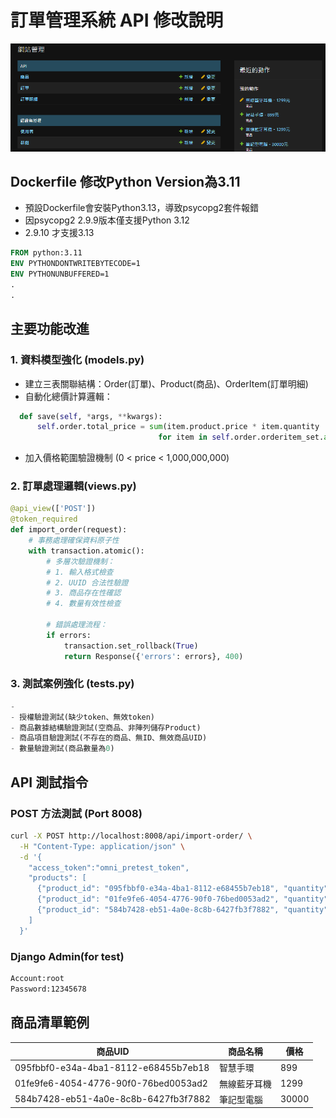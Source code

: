 # 訂單管理系統 API 修改說明
![image](Pasted_image_20250513225231.png)
## Dockerfile 修改Python Version為3.11
- 預設Dockerfile會安裝Python3.13，導致psycopg2套件報錯
- 因psycopg2 2.9.9版本僅支援Python 3.12
- 2.9.10 才支援3.13
```dockerfile
FROM python:3.11
ENV PYTHONDONTWRITEBYTECODE=1
ENV PYTHONUNBUFFERED=1
.
.

```

## 主要功能改進

### 1. 資料模型強化 (models.py)
- 建立三表關聯結構：Order(訂單)、Product(商品)、OrderItem(訂單明細)
- 自動化總價計算邏輯：
```python
  def save(self, *args, **kwargs):
      self.order.total_price = sum(item.product.price * item.quantity 
                                 for item in self.order.orderitem_set.all())
```
- 加入價格範圍驗證機制 (0 < price < 1,000,000,000)

### 2. 訂單處理邏輯(views.py)
```python
@api_view(['POST'])
@token_required
def import_order(request):
    # 事務處理確保資料原子性
    with transaction.atomic():
        # 多層次驗證機制：
        # 1. 輸入格式檢查
        # 2. UUID 合法性驗證
        # 3. 商品存在性確認
        # 4. 數量有效性檢查
        
        # 錯誤處理流程：
        if errors:
            transaction.set_rollback(True)
            return Response({'errors': errors}, 400)
```

### 3. 測試案例強化 (tests.py)
```python
- 
- 授權驗證測試(缺少token、無效token)
- 商品數據結構驗證測試(空商品、非陣列儲存Product)
- 商品項目驗證測試(不存在的商品、無ID、無效商品UID)
- 數量驗證測試(商品數量為0)
```

## API 測試指令

### POST 方法測試 (Port 8008)
```bash
curl -X POST http://localhost:8008/api/import-order/ \
  -H "Content-Type: application/json" \
  -d '{
	"access_token":"omni_pretest_token",
    "products": [
      {"product_id": "095fbbf0-e34a-4ba1-8112-e68455b7eb18", "quantity": 1},
      {"product_id": "01fe9fe6-4054-4776-90f0-76bed0053ad2", "quantity": 2},
      {"product_id": "584b7428-eb51-4a0e-8c8b-6427fb3f7882", "quantity": 1}
    ]
  }'
```

### Django Admin(for test)
```bash
Account:root
Password:12345678
```
## 商品清單範例

| 商品UID                                | 商品名稱   | 價格    |
| ------------------------------------ | ------ | ----- |
| 095fbbf0-e34a-4ba1-8112-e68455b7eb18 | 智慧手環   | 899   |
| 01fe9fe6-4054-4776-90f0-76bed0053ad2 | 無線藍牙耳機 | 1299  |
| 584b7428-eb51-4a0e-8c8b-6427fb3f7882 | 筆記型電腦  | 30000 |

